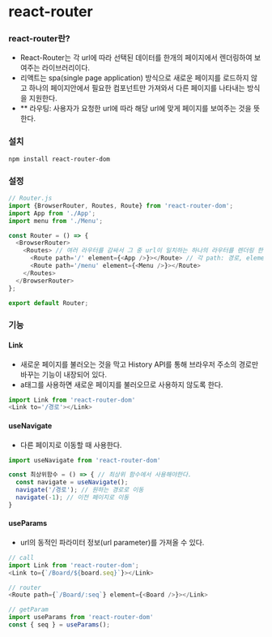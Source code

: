 # react-router
### react-router란?
- React-Router는 각 url에 따라 선택된 데이터를 한개의 페이지에서 렌더링하여 보여주는 라이브러리이다.
- 리액트는 spa(single page application) 방식으로 새로운 페이지를 로드하지 않고 하나의 페이지안에서 필요한 컴포넌트만 가져와서 다른 페이지를 나타내는 방식을 지원한다.
- ** 라우팅: 사용자가 요청한 url에 따라 해당 url에 맞게 페이지를 보여주는 것을 뜻한다.

### 설치
```npm install react-router-dom```

### 설정
```javascript
// Router.js
import {BrowserRouter, Routes, Route} from 'react-router-dom';
import App from './App';
import menu from './Menu';

const Router = () => {
  <BrowserRouter>
    <Routes> // 여러 라우터를 감싸서 그 중 url이 일치하는 하나의 라우터를 렌더링 한다.
      <Route path='/' element={<App />}></Route> // 각 path: 경로, element: 컴포넌트 지정한다.
      <Route path='/menu' element={<Menu />}></Route>
    </Routes>
  </BrowserRouter>
};

export default Router;
```

### 기능

#### Link
- 새로운 페이지를 불러오는 것을 막고 History API를 통해 브라우저 주소의 경로만 바꾸는 기능이 내장되어 있다.
- a태그를 사용하면 새로운 페이지를 불러오므로 사용하지 않도록 한다.

```javascript
import Link from 'react-router-dom'
<Link to='/경로'></Link>
```

#### useNavigate 
- 다른 페이지로 이동할 때 사용한다.

```javascript
import useNavigate from 'react-router-dom'

const 최상위함수 = () => { // 최상위 함수에서 사용해야한다.
  const navigate = useNavigate();
  navigate('/경로'); // 원하는 경로로 이동
  navigate(-1); // 이전 페이지로 이동
}
```

#### useParams
- url의 동적인 파라미터 정보(url parameter)를 가져올 수 있다.

```javascript
// call
import Link from 'react-router-dom';
<Link to={`/Board/${board.seq}`}></Link>
```
```javascript
// router
<Route path={`/Board/:seq`} element={<Board />}></Link>
```
```javascript
// getParam 
import useParams from 'react-router-dom'
const { seq } = useParams();
```


